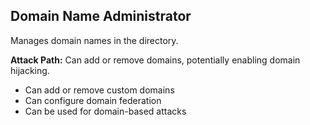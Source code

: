 ## Domain Name Administrator

Manages domain names in the directory.

**Attack Path:** Can add or remove domains, potentially enabling domain hijacking.

- Can add or remove custom domains
- Can configure domain federation
- Can be used for domain-based attacks
